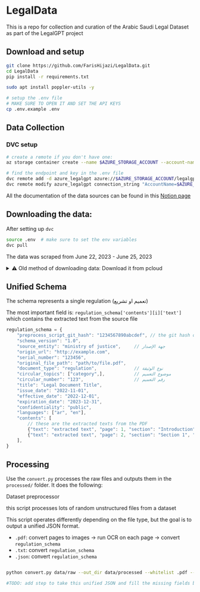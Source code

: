 # LegalData

This is a repo for collection and curation of the Arabic Saudi Legal Dataset as part of the LegalGPT project

## Download and setup

```bash
git clone https://github.com/FarisHijazi/LegalData.git
cd LegalData
pip install -r requirements.txt

sudo apt install poppler-utils -y

# setup the .env file
# MAKE SURE TO OPEN IT AND SET THE API KEYS
cp .env.example .env
```

## Data Collection

### DVC setup

```bash
# create a remote if you don't have one:
az storage container create --name $AZURE_STORAGE_ACCOUNT --account-name $AZURE_STORAGE_ACCOUNT --account-key $AZURE_STORAGE_KEY

# find the endpoint and key in the .env file
dvc remote add -d azure_legalgpt azure://$AZURE_STORAGE_ACCOUNT/legalgpt
dvc remote modify azure_legalgpt connection_string "AccountName=$AZURE_STORAGE_ACCOUNT;SharedAccessSignature=$AZURE_STORAGE_SAS_TOKEN"

```

All the documentation of the data sources can be found in this [Notion page](https://www.notion.so/Open-data-repository-fffd5adfbce74a738a0243eb02fdd62f?pvs=4)

## Downloading the data:


After setting up `dvc`

```bash
source .env  # make sure to set the env variables
dvc pull
```

The data was scraped from June 22, 2023 - June 25, 2023

<details>
<summary>⚠️ Old method of downloading data: Download it from pcloud</summary>

Manually download raw data in a zip file

<https://u.pcloud.link/publink/show?code=XZEKEF0ZERSjlk2Tp6zPjwoK1xgL6JqAJGkk>

unzip it into the `data/raw/` folder

</details>

## Unified Schema

The schema represents a single regulation (تعميم او تشريع)

The most important field is: `regulation_schema['contents'][i]['text']` which contains the extracted text from the source file

```js
regulation_schema = {
    "preprocess_script_git_hash": "1234567890abcdef", // the git hash of the script that generated this file
    "schema_version": "1.0",
    "source_entity": "ministry of justice",     // جهة الإصدار
    "origin_url": "http://example.com",
    "serial_number": "123456",
    "original_file_path": "path/to/file.pdf",
    "document_type": "regulation",              // نوع الوثيقة
    "circular_topics": ["category",],           // موضوع التعميم
    "circular_number": "123",                   // رقم التعميم
    "title": "Legal Document Title",
    "issue_date": "2022-11-01",
    "effective_date": "2022-12-01",
    "expiration_date": "2023-12-31",
    "confidentiality": "public",
    "languages": ["ar", "en"],
    "contents": [
        // these are the extracted texts from the PDF
        {"text": "extracted text", "page": 1, "section": "Introduction", "text_type": "paragraph", "languages": ["ar"]},
        {"text": "extracted text", "page": 2, "section": "Section 1", "text_type": "bullet_point", "languages": ["ar"]}
    ],
}
```

## Processing

Use the `convert.py` processes the raw files and outputs them in the `processed/` folder.
It does the following:

Dataset preprocessor

this script processes lots of random unstructured files from a dataset

This script operates differently depending on the file type, but the goal is to output a unified JSON format.

- `.pdf`: convert pages to images -> run OCR on each page -> convert `regulation_schema`
- `.txt`: convert `regulation_schema`
- `.json`: convert `regulation_schema`


```bash

python convert.py data/raw --out_dir data/processed --whitelist .pdf --ocr azure --processors 50

#TODO: add step to take this unified JSON and fill the missing fields by reading the content with an LLM
```
